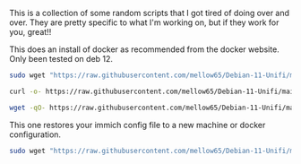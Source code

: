 This is a collection of some random scripts that I got tired of doing over and over.  They are pretty specific to what I'm working on, but if they work for you, great!!


This does an install of docker as recommended from the docker website.  Only been tested on deb 12. 
```bash
sudo wget "https://raw.githubusercontent.com/mellow65/Debian-11-Unifi/main/deb12-docker.sh" -O deb12-docker.sh && sudo chmod +x deb12-docker.sh && ./deb12-docker.sh

curl -o- https://raw.githubusercontent.com/mellow65/Debian-11-Unifi/main/deb12-docker.sh | bash

wget -qO- https://raw.githubusercontent.com/mellow65/Debian-11-Unifi/main/deb12-docker.sh | bash

```





This one restores your immich config file to a new machine or docker configuration.
```bash
sudo wget "https://raw.githubusercontent.com/mellow65/Debian-11-Unifi/main/restore-immich.sh" -O restore-immich.sh && sudo chmod +x restore-immich.sh && ./restore-immich.sh
```
